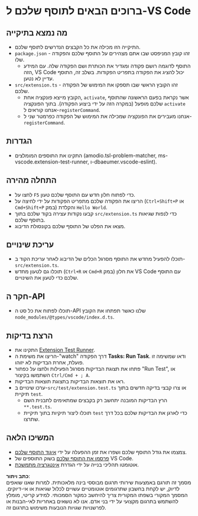 # ברוכים הבאים לתוסף שלכם ל-VS Code

## מה נמצא בתיקייה

* התיקייה הזו מכילה את כל הקבצים הנדרשים לתוסף שלכם.
* `package.json` - זהו קובץ המניפסט שבו אתם מצהירים על התוסף שלכם והפקודה שלו.
  * התוסף לדוגמה רושם פקודה ומגדיר את הכותרת ושם הפקודה שלה. עם המידע הזה, VS Code יכול להציג את הפקודה בתפריט הפקודות. בשלב זה, התוסף עדיין לא נטען.
* `src/extension.ts` - זהו הקובץ הראשי שבו תספקו את המימוש של הפקודה שלכם.
  * הקובץ מייצא פונקציה אחת, `activate`, אשר נקראת בפעם הראשונה שהתוסף שלכם מופעל (במקרה הזה על ידי ביצוע הפקודה). בתוך הפונקציה `activate` אנחנו קוראים ל-`registerCommand`.
  * אנחנו מעבירים את הפונקציה שמכילה את המימוש של הפקודה כפרמטר שני ל-`registerCommand`.

## הגדרות

* התקינו את התוספים המומלצים (amodio.tsl-problem-matcher, ms-vscode.extension-test-runner, ו-dbaeumer.vscode-eslint).

## התחלה מהירה

* לחצו על `F5` כדי לפתוח חלון חדש עם התוסף שלכם טעון.
* הריצו את הפקודה שלכם מתפריט הפקודות על ידי לחיצה על (`Ctrl+Shift+P` או `Cmd+Shift+P` במק) והקלדת `Hello World`.
* קבעו נקודות עצירה בקוד שלכם בתוך `src/extension.ts` כדי לנפות שגיאות בתוסף שלכם.
* מצאו את הפלט של התוסף שלכם בקונסולת הדיבוג.

## עריכת שינויים

* תוכלו להפעיל מחדש את התוסף מסרגל הכלים של הדיבוג לאחר עריכת הקוד ב-`src/extension.ts`.
* תוכלו גם לטעון מחדש (`Ctrl+R` או `Cmd+R` במק) את חלון VS Code עם התוסף שלכם כדי לטעון את השינויים.

## חקר ה-API

* תוכלו לפתוח את כל סט ה-API שלנו כאשר תפתחו את הקובץ `node_modules/@types/vscode/index.d.ts`.

## הרצת בדיקות

* התקינו את [Extension Test Runner](https://marketplace.visualstudio.com/items?itemName=ms-vscode.extension-test-runner).
* הריצו את משימת ה-"watch" דרך הפקודה **Tasks: Run Task**. ודאו שמשימה זו פועלת, אחרת הבדיקות לא יזוהו.
* פתחו את תצוגת הבדיקות מסרגל הפעילות ולחצו על כפתור "Run Test", או השתמשו בקיצור `Ctrl/Cmd + ; A`.
* ראו את תוצאות הבדיקות בתצוגת תוצאות הבדיקות.
* ערכו שינויים ב-`src/test/extension.test.ts` או צרו קבצי בדיקה חדשים בתוך תיקיית `test`.
  * הרץ הבדיקות המובנה יתחשב רק בקבצים שמתאימים לתבנית השם `**.test.ts`.
  * תוכלו ליצור תיקיות בתוך תיקיית `test` כדי לארגן את הבדיקות שלכם בכל דרך שתרצו.

## המשיכו הלאה

* צמצמו את גודל התוסף שלכם ושפרו את זמן ההפעלה על ידי [איגוד התוסף שלכם](https://code.visualstudio.com/api/working-with-extensions/bundling-extension?WT.mc_id=aiml-137032-kinfeylo).
* [פרסמו את התוסף שלכם](https://code.visualstudio.com/api/working-with-extensions/publishing-extension?WT.mc_id=aiml-137032-kinfeylo) בשוק התוספים של VS Code.
* אוטומטו תהליכי בנייה על ידי הגדרת [אינטגרציה מתמשכת](https://code.visualstudio.com/api/working-with-extensions/continuous-integration?WT.mc_id=aiml-137032-kinfeylo).

**כתב ויתור**:  
מסמך זה תורגם באמצעות שירותי תרגום מבוססי בינה מלאכותית. למרות שאנו שואפים לדיוק, יש לקחת בחשבון שתרגומים אוטומטיים עשויים לכלול שגיאות או אי-דיוקים. המסמך המקורי בשפתו המקורית צריך להיחשב כמקור הסמכותי. למידע קריטי, מומלץ להשתמש בתרגום מקצועי על ידי בני אדם. אנו לא נושאים באחריות לאי-הבנות או לפרשנויות שגויות הנובעות משימוש בתרגום זה.